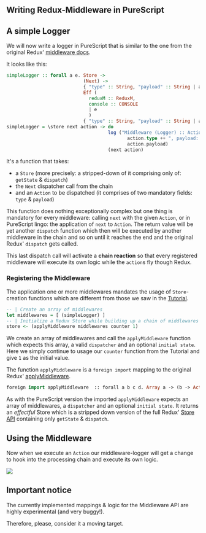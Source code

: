 ## Writing Redux-Middleware in PureScript

## A simple Logger

We will now write a logger in PureScript that is similar to the one from the original Redux' <a href="http://redux.js.org/docs/advanced/Middleware.html" target="_blank">middleware docs</a>.

It looks like this:

```haskell
simpleLogger :: forall a e. Store ->
                            (Next) ->
                            { "type" :: String, "payload" :: String | a } ->
                            Eff (
                              reduxM :: ReduxM,
                              console :: CONSOLE
                              | e
                              )
                            { "type" :: String, "payload" :: String | a }
simpleLogger = \store next action -> do
                                     log ("Middleware (Logger) :: Action: " ++
                                            action.type ++ ", payload: " ++
                                            action.payload)
                                     (next action)
```

It's a function that takes:

- a `Store` (more precisely: a stripped-down of it comprising only of: `getState` & `dispatch`)
- the `Next` dispatcher call from the chain
- and an `Action` to be dispatched (it comprises of two mandatory fields: `type` & `payload`)

This function does nothing exceptionally complex but one thing is mandatory for every middleware: calling `next` with the given `Action`,
or in PureScript lingo: the application of `next` to `Action`. The return value will be yet another `dispatch` function which then will be executed by another middleware in the chain and so on until it reaches the end and the original Redux' `dispatch` gets called.

This last dispatch call will activate a **chain reaction** so that every registered middleware will execute its own logic while the `action`s fly though Redux.

### Registering the Middleware

The application one or more middlewares mandates the usage of `Store`-creation functions which are different from those we saw in the <a href="https://github.com/brakmic/purescript-redux/blob/master/docs/Tutorial.md">Tutorial</a>.

```haskell
-- | Create an array of middlewares
let middlewares = [ (simpleLogger) ]
-- | Initialize a Redux Store while building up a chain of middlewares
store <- (applyMiddleware middlewares counter 1)
```

We create an array of middlewares and call the `applyMiddleware` function which expects this array, a valid `dispatcher` and an optional `initial state`. Here we simply continue to usage
our `counter` function from the Tutorial and give `1` as the initial value.

The function `applyMiddleware` is a `foreign import` mapping to the original Redux' <a href="http://redux.js.org/docs/api/applyMiddleware.html" target="_blank">applyMiddleware</a>.

```haskell
foreign import applyMiddleware  :: forall a b c d. Array a -> (b -> Action c d -> b) -> b -> ReduxEff Store
```

As with the PureScript version the imported `applyMiddleware` expects an array of middlewares, a `dispatcher` and an optional `initial state`. It returns an *effectful* Store which is a stripped down version of the full Redux' <a href="http://redux.js.org/docs/basics/Store.html" target="_blank">Store API</a> containing only `getState` & `dispatch`.

## Using the Middleware

Now when we execute an `Action` our middleware-logger will get a change to hook into the processing chain and execute its own logic.

<img src="http://fs5.directupload.net/images/160119/z9u65jbj.png">

## Important notice

The currently implemented mappings & logic for the Middleware API are highly experimental (and very buggy!).

Therefore, please, consider it a moving target.

